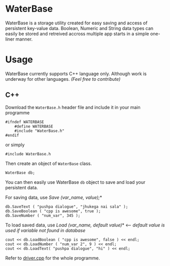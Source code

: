 # WaterBase

WaterBase is a storage utility created for easy saving and access of persistent key-value data. Boolean, Numeric and String data types can easily be stored and retreived accross multiple app starts in a simple one-liner manner.

# Usage
WaterBase currently supports C++ language only. Although work is underway for other languages. _(Feel free to contribute)_
## C++
Download the `WaterBase.h` header file and include it in your main programme
```
#ifndef WATERBASE
    #define WATERBASE
    #include "WaterBase.h"
#endif
```
or simply
```
#include WaterBase.h
```

Then create an object of `WaterBase` class.
```
WaterBase db;
```

You can then easily use WaterBase `db` object to save and load your persistent data.

For saving data, use **Save* (var_name, value);**
```
db.SaveText ( "pushpa dialogue", "jhukega nai sala" );
db.SaveBoolean ( "cpp is awesome", true );
db.SaveNumber ( "num_var", 345 );
```
  
  
To load saved data, use **Load* (var_name, default value)** <-- _default value is used if variable not found in database_
```
cout << db.LoadBoolean ( "cpp is awesome", false ) << endl;
cout << db.LoadNumber ( "num_var 2", 9 ) << endl;
cout << db.LoadText( "pushpa dialogue", "hi" ) << endl;
```

Refer to [driver.cpp](driver.cpp) for the whole programme.
